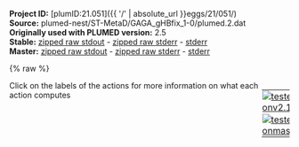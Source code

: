 **Project ID:** [plumID:21.051]({{ '/' | absolute_url }}eggs/21/051/)  
**Source:** plumed-nest/ST-MetaD/GAGA_gHBfix_1-0/plumed.2.dat  
**Originally used with PLUMED version:** 2.5  
**Stable:** [zipped raw stdout](plumed.2.dat.plumed.stdout.txt.zip) - [zipped raw stderr](plumed.2.dat.plumed.stderr.txt.zip) - [stderr](plumed.2.dat.plumed.stderr)  
**Master:** [zipped raw stdout](plumed.2.dat.plumed_master.stdout.txt.zip) - [zipped raw stderr](plumed.2.dat.plumed_master.stderr.txt.zip) - [stderr](plumed.2.dat.plumed_master.stderr)  

{% raw %}
<div style="width: 100%; float:left">
<div style="width: 90%; float:left" id="value_details_data/plumed-nest/ST-MetaD/GAGA_gHBfix_1-0/plumed.2.dat"> Click on the labels of the actions for more information on what each action computes </div>
<div style="width: 10%; float:left"><table><tr><td style="padding:1px"><a href="plumed.2.dat.plumed.stderr"><img src="https://img.shields.io/badge/v2.10-passing-green.svg" alt="tested onv2.10" /></a></td></tr><tr><td style="padding:1px"><a href="plumed.2.dat.plumed_master.stderr"><img src="https://img.shields.io/badge/master-passing-green.svg" alt="tested onmaster" /></a></td></tr></table></div></div>
<pre style="width=97%;">
<span class="plumedtooltip" style="color:blue"># vim:ft=plumed<span class="right">Enables syntax highlighting for PLUMED files in vim. See <a href="https://www.plumed.org/doc-master/user-doc/html/_vim_syntax.html">here for more details. </a><i></i></span></span>
<span style="color:blue" class="comment"># choose units - by default PLUMED uses kj/mol, nm, and ps</span>
<span style="color:blue" class="comment"># UNITS ENERGY=kcal/mol LENGTH=A</span>
<br/><span style="color:blue" class="comment"># UNTS !!!!!!!!!</span>
<br/><span style="color:blue" class="comment"># PDB that provides information on the molecules that are present in your system.</span>
<span class="plumedtooltip" style="color:green">MOLINFO<span class="right">This command is used to provide information on the molecules that are present in your system. <a href="https://www.plumed.org/doc-master/user-doc/html/_m_o_l_i_n_f_o.html" style="color:green">More details</a><i></i></span></span> <span class="plumedtooltip">STRUCTURE<span class="right">a file in pdb format containing a reference structure<i></i></span></span>=GAGA_native.pdb
<span style="display:none;" id="data/plumed-nest/ST-MetaD/GAGA_gHBfix_1-0/plumed.2.dat">The MOLINFO action with label <b></b> calculates something</span><span class="plumedtooltip" style="color:green">WHOLEMOLECULES<span class="right">This action is used to rebuild molecules that can become split by the periodic boundary conditions. <a href="https://www.plumed.org/doc-master/user-doc/html/_w_h_o_l_e_m_o_l_e_c_u_l_e_s.html" style="color:green">More details</a><i></i></span></span> <span class="plumedtooltip">ENTITY0<span class="right">the atoms that make up a molecule that you wish to align<i></i></span></span>=1-263


<span style="color:blue" class="comment">####################################################################################################</span>
<span style="color:blue" class="comment"># gHBfix RESTRAINT SECTION</span>
<span style="color:blue" class="comment">####################################################################################################</span>
<br/><b name="data/plumed-nest/ST-MetaD/GAGA_gHBfix_1-0/plumed.2.datgroup_nh_n" onclick='showPath("data/plumed-nest/ST-MetaD/GAGA_gHBfix_1-0/plumed.2.dat","data/plumed-nest/ST-MetaD/GAGA_gHBfix_1-0/plumed.2.datgroup_nh_n","data/plumed-nest/ST-MetaD/GAGA_gHBfix_1-0/plumed.2.datgroup_nh_n","black")'>group_nh_n</b><span style="display:none;" id="data/plumed-nest/ST-MetaD/GAGA_gHBfix_1-0/plumed.2.datgroup_nh_n">The COORDINATION action with label <b>group_nh_n</b> calculates the following quantities:<table  align="center" frame="void" width="95%" cellpadding="5%"><tr><td width="5%"><b> Quantity </b>  </td><td width="5%"><b> Type </b>  </td><td><b> Description </b> </td></tr><tr><td width="5%">group_nh_n</td><td width="5%"><font color="black">scalar</font></td><td>the value of the coordination</td></tr></table></span>: <span class="plumedtooltip" style="color:green">COORDINATION<span class="right">Calculate coordination numbers. <a href="https://www.plumed.org/doc-master/user-doc/html/_c_o_o_r_d_i_n_a_t_i_o_n.html" style="color:green">More details</a><i></i></span></span> <span class="plumedtooltip">PAIR<span class="right"> Pair only 1st element of the 1st group with 1st element in the second, etc<i></i></span></span> <span class="plumedtooltip">GROUPA<span class="right">First list of atoms<i></i></span></span>=19,22,23,19,19,22,22,23,23,19,19,19,22,22,22,23,23,23,19,19,22,22,23,23,19,19,19,22,22,22,23,23,23,19,19,22,22,23,23,19,22,23,52,52,53,53,52,52,53,53,52,52,52,53,53,53,52,52,53,53,52,52,52,53,53,53,52,52,53,53,52,53,84,84,87,87,88,88,84,87,88,84,84,84,87,87,87,88,88,88,84,84,87,87,88,88,84,84,84,87,87,87,88,88,88,84,84,87,87,88,88,84,87,88,117,117,118,118,117,118,117,117,118,118,117,117,118,118,117,117,117,118,118,118,117,117,118,118,117,118,151,151,154,154,155,155,151,154,155,151,151,154,154,155,155,151,151,151,154,154,154,155,155,155,151,151,151,154,154,154,155,155,155,151,151,154,154,155,155,151,154,155,184,184,185,185,184,185,184,184,185,185,184,184,184,185,185,185,184,184,185,185,184,184,185,185,184,185,218,218,221,221,222,222,218,221,222,218,218,221,221,222,222,218,218,218,221,221,221,222,222,222,218,218,221,221,222,222,218,218,218,221,221,221,222,222,222,218,221,222,251,251,252,252,251,252,251,251,252,252,251,251,251,252,252,252,251,251,252,252,251,251,251,252,252,252,251,251,252,252 <span class="plumedtooltip">GROUPB<span class="right">Second list of atoms (if empty, N*(N-1)/2 pairs in GROUPA are counted)<i></i></span></span>=54,54,54,79,89,79,89,79,89,113,119,122,113,119,122,113,119,122,146,156,146,156,146,156,180,186,189,180,186,189,180,186,189,213,223,213,223,213,223,253,253,253,14,24,14,24,79,89,79,89,113,119,122,113,119,122,146,156,146,156,180,186,189,180,186,189,213,223,213,223,253,253,14,24,14,24,14,24,54,54,54,113,119,122,113,119,122,113,119,122,146,156,146,156,146,156,180,186,189,180,186,189,180,186,189,213,223,213,223,213,223,253,253,253,14,24,14,24,54,54,79,89,79,89,146,156,146,156,180,186,189,180,186,189,213,223,213,223,253,253,14,24,14,24,14,24,54,54,54,79,89,79,89,79,89,113,119,122,113,119,122,113,119,122,180,186,189,180,186,189,180,186,189,213,223,213,223,213,223,253,253,253,14,24,14,24,54,54,79,89,79,89,113,119,122,113,119,122,146,156,146,156,213,223,213,223,253,253,14,24,14,24,14,24,54,54,54,79,89,79,89,79,89,113,119,122,113,119,122,113,119,122,146,156,146,156,146,156,180,186,189,180,186,189,180,186,189,253,253,253,14,24,14,24,54,54,79,89,79,89,113,119,122,113,119,122,146,156,146,156,180,186,189,180,186,189,213,223,213,223 <span class="plumedtooltip">SWITCH<span class="right">This keyword is used if you want to employ an alternative to the continuous switching function defined above<i></i></span></span>={MATHEVAL FUNC=((-2092.0000000000)*(0.2-x)^2)*step(x-0.2)*step(0.3-x)+((-2092.0000000000)*(0.1)*(2*x-0.5))*step(x-0.3)+((2615.0000000000)*(0.2-x)^2)*step(x-0.2)*step(0.28-x)+((2615.0000000000)*(0.08)*(2*x-0.48))*step(x-0.28) R_0=1.0}
<br/><b name="data/plumed-nest/ST-MetaD/GAGA_gHBfix_1-0/plumed.2.datgroup_oh_nbo" onclick='showPath("data/plumed-nest/ST-MetaD/GAGA_gHBfix_1-0/plumed.2.dat","data/plumed-nest/ST-MetaD/GAGA_gHBfix_1-0/plumed.2.datgroup_oh_nbo","data/plumed-nest/ST-MetaD/GAGA_gHBfix_1-0/plumed.2.datgroup_oh_nbo","black")'>group_oh_nbo</b><span style="display:none;" id="data/plumed-nest/ST-MetaD/GAGA_gHBfix_1-0/plumed.2.datgroup_oh_nbo">The COORDINATION action with label <b>group_oh_nbo</b> calculates the following quantities:<table  align="center" frame="void" width="95%" cellpadding="5%"><tr><td width="5%"><b> Quantity </b>  </td><td width="5%"><b> Type </b>  </td><td><b> Description </b> </td></tr><tr><td width="5%">group_oh_nbo</td><td width="5%"><font color="black">scalar</font></td><td>the value of the coordination</td></tr></table></span>: <span class="plumedtooltip" style="color:green">COORDINATION<span class="right">Calculate coordination numbers. <a href="https://www.plumed.org/doc-master/user-doc/html/_c_o_o_r_d_i_n_a_t_i_o_n.html" style="color:green">More details</a><i></i></span></span> <span class="plumedtooltip">PAIR<span class="right"> Pair only 1st element of the 1st group with 1st element in the second, etc<i></i></span></span> <span class="plumedtooltip">GROUPA<span class="right">First list of atoms<i></i></span></span>=31,31,1,1,31,31,1,1,31,31,1,1,31,31,1,1,31,31,1,1,31,31,1,1,31,31,1,1,62,62,62,62,62,62,62,62,62,62,62,62,62,62,96,96,96,96,96,96,96,96,96,96,96,96,96,96,129,129,129,129,129,129,129,129,129,129,129,129,129,129,163,163,163,163,163,163,163,163,163,163,163,163,163,163,196,196,196,196,196,196,196,196,196,196,196,196,196,196,230,230,230,230,230,230,230,230,230,230,230,230,230,230,261,261,263,263,261,261,263,263,261,261,263,263,261,261,263,263,261,261,263,263,261,261,263,263,261,261,263,263 <span class="plumedtooltip">GROUPB<span class="right">Second list of atoms (if empty, N*(N-1)/2 pairs in GROUPA are counted)<i></i></span></span>=34,35,34,35,65,66,65,66,99,100,99,100,132,133,132,133,166,167,166,167,199,200,199,200,233,234,233,234,34,35,65,66,99,100,132,133,166,167,199,200,233,234,34,35,65,66,99,100,132,133,166,167,199,200,233,234,34,35,65,66,99,100,132,133,166,167,199,200,233,234,34,35,65,66,99,100,132,133,166,167,199,200,233,234,34,35,65,66,99,100,132,133,166,167,199,200,233,234,34,35,65,66,99,100,132,133,166,167,199,200,233,234,34,35,34,35,65,66,65,66,99,100,99,100,132,133,132,133,166,167,166,167,199,200,199,200,233,234,233,234 <span class="plumedtooltip">SWITCH<span class="right">This keyword is used if you want to employ an alternative to the continuous switching function defined above<i></i></span></span>={MATHEVAL FUNC=((-2092.0000000000)*(0.2-x)^2)*step(x-0.2)*step(0.3-x)+((-2092.0000000000)*(0.1)*(2*x-0.5))*step(x-0.3)+((2615.0000000000)*(0.2-x)^2)*step(x-0.2)*step(0.28-x)+((2615.0000000000)*(0.08)*(2*x-0.48))*step(x-0.28) R_0=1.0}
<br/><b name="data/plumed-nest/ST-MetaD/GAGA_gHBfix_1-0/plumed.2.datgroup_oh_bo" onclick='showPath("data/plumed-nest/ST-MetaD/GAGA_gHBfix_1-0/plumed.2.dat","data/plumed-nest/ST-MetaD/GAGA_gHBfix_1-0/plumed.2.datgroup_oh_bo","data/plumed-nest/ST-MetaD/GAGA_gHBfix_1-0/plumed.2.datgroup_oh_bo","black")'>group_oh_bo</b><span style="display:none;" id="data/plumed-nest/ST-MetaD/GAGA_gHBfix_1-0/plumed.2.datgroup_oh_bo">The COORDINATION action with label <b>group_oh_bo</b> calculates the following quantities:<table  align="center" frame="void" width="95%" cellpadding="5%"><tr><td width="5%"><b> Quantity </b>  </td><td width="5%"><b> Type </b>  </td><td><b> Description </b> </td></tr><tr><td width="5%">group_oh_bo</td><td width="5%"><font color="black">scalar</font></td><td>the value of the coordination</td></tr></table></span>: <span class="plumedtooltip" style="color:green">COORDINATION<span class="right">Calculate coordination numbers. <a href="https://www.plumed.org/doc-master/user-doc/html/_c_o_o_r_d_i_n_a_t_i_o_n.html" style="color:green">More details</a><i></i></span></span> <span class="plumedtooltip">PAIR<span class="right"> Pair only 1st element of the 1st group with 1st element in the second, etc<i></i></span></span> <span class="plumedtooltip">GROUPA<span class="right">First list of atoms<i></i></span></span>=1,31,31,1,1,31,31,1,1,31,31,1,1,31,31,1,1,31,31,1,1,31,31,1,1,31,1,62,62,62,62,62,62,62,62,62,62,62,62,62,96,96,96,96,96,96,96,96,96,96,96,96,96,129,129,129,129,129,129,129,129,129,129,129,129,129,163,163,163,163,163,163,163,163,163,163,163,163,163,196,196,196,196,196,196,196,196,196,196,196,196,196,230,230,230,230,230,230,230,230,230,230,230,230,230,261,263,261,261,263,263,261,261,263,263,261,261,263,263,261,261,263,263,261,261,263,263,261,261,263,263,261,263 <span class="plumedtooltip">GROUPB<span class="right">Second list of atoms (if empty, N*(N-1)/2 pairs in GROUPA are counted)<i></i></span></span>=32,36,63,36,63,67,97,67,97,101,130,101,130,134,164,134,164,168,197,168,197,201,231,201,231,235,235,32,36,67,97,101,130,134,164,168,197,201,231,235,32,36,63,67,101,130,134,164,168,197,201,231,235,32,36,63,67,97,101,134,164,168,197,201,231,235,32,36,63,67,97,101,130,134,168,197,201,231,235,32,36,63,67,97,101,130,134,164,168,201,231,235,32,36,63,67,97,101,130,134,164,168,197,201,235,32,32,36,63,36,63,67,97,67,97,101,130,101,130,134,164,134,164,168,197,168,197,201,231,201,231,235,235 <span class="plumedtooltip">SWITCH<span class="right">This keyword is used if you want to employ an alternative to the continuous switching function defined above<i></i></span></span>={MATHEVAL FUNC=((-2092.0000000000)*(0.2-x)^2)*step(x-0.2)*step(0.3-x)+((-2092.0000000000)*(0.1)*(2*x-0.5))*step(x-0.3)+((2615.0000000000)*(0.2-x)^2)*step(x-0.2)*step(0.28-x)+((2615.0000000000)*(0.08)*(2*x-0.48))*step(x-0.28) R_0=1.0}

<br/><b name="data/plumed-nest/ST-MetaD/GAGA_gHBfix_1-0/plumed.2.dattot_NH-N" onclick='showPath("data/plumed-nest/ST-MetaD/GAGA_gHBfix_1-0/plumed.2.dat","data/plumed-nest/ST-MetaD/GAGA_gHBfix_1-0/plumed.2.dattot_NH-N","data/plumed-nest/ST-MetaD/GAGA_gHBfix_1-0/plumed.2.dattot_NH-N","black")'>tot_NH-N</b><span style="display:none;" id="data/plumed-nest/ST-MetaD/GAGA_gHBfix_1-0/plumed.2.dattot_NH-N">The COMBINE action with label <b>tot_NH-N</b> calculates the following quantities:<table  align="center" frame="void" width="95%" cellpadding="5%"><tr><td width="5%"><b> Quantity </b>  </td><td width="5%"><b> Type </b>  </td><td><b> Description </b> </td></tr><tr><td width="5%">tot_NH-N</td><td width="5%"><font color="black">scalar</font></td><td>a linear compbination</td></tr></table></span>: <span class="plumedtooltip" style="color:green">COMBINE<span class="right">Calculate a polynomial combination of a set of other variables. <a href="https://www.plumed.org/doc-master/user-doc/html/_c_o_m_b_i_n_e.html" style="color:green">More details</a><i></i></span></span> <span class="plumedtooltip">ARG<span class="right">the values input to this function<i></i></span></span>=<b name="data/plumed-nest/ST-MetaD/GAGA_gHBfix_1-0/plumed.2.datgroup_nh_n">group_nh_n</b> <span class="plumedtooltip">COEFFICIENTS<span class="right"> the coefficients of the arguments in your function<i></i></span></span>=0.91126 <span class="plumedtooltip">PERIODIC<span class="right">if the output of your function is periodic then you should specify the periodicity of the function<i></i></span></span>=NO
<b name="data/plumed-nest/ST-MetaD/GAGA_gHBfix_1-0/plumed.2.dattot_OH-nbO" onclick='showPath("data/plumed-nest/ST-MetaD/GAGA_gHBfix_1-0/plumed.2.dat","data/plumed-nest/ST-MetaD/GAGA_gHBfix_1-0/plumed.2.dattot_OH-nbO","data/plumed-nest/ST-MetaD/GAGA_gHBfix_1-0/plumed.2.dattot_OH-nbO","black")'>tot_OH-nbO</b><span style="display:none;" id="data/plumed-nest/ST-MetaD/GAGA_gHBfix_1-0/plumed.2.dattot_OH-nbO">The COMBINE action with label <b>tot_OH-nbO</b> calculates the following quantities:<table  align="center" frame="void" width="95%" cellpadding="5%"><tr><td width="5%"><b> Quantity </b>  </td><td width="5%"><b> Type </b>  </td><td><b> Description </b> </td></tr><tr><td width="5%">tot_OH-nbO</td><td width="5%"><font color="black">scalar</font></td><td>a linear compbination</td></tr></table></span>: <span class="plumedtooltip" style="color:green">COMBINE<span class="right">Calculate a polynomial combination of a set of other variables. <a href="https://www.plumed.org/doc-master/user-doc/html/_c_o_m_b_i_n_e.html" style="color:green">More details</a><i></i></span></span> <span class="plumedtooltip">ARG<span class="right">the values input to this function<i></i></span></span>=<b name="data/plumed-nest/ST-MetaD/GAGA_gHBfix_1-0/plumed.2.datgroup_oh_nbo">group_oh_nbo</b> <span class="plumedtooltip">COEFFICIENTS<span class="right"> the coefficients of the arguments in your function<i></i></span></span>=-0.45563 <span class="plumedtooltip">PERIODIC<span class="right">if the output of your function is periodic then you should specify the periodicity of the function<i></i></span></span>=NO
<b name="data/plumed-nest/ST-MetaD/GAGA_gHBfix_1-0/plumed.2.dattot_OH-bO" onclick='showPath("data/plumed-nest/ST-MetaD/GAGA_gHBfix_1-0/plumed.2.dat","data/plumed-nest/ST-MetaD/GAGA_gHBfix_1-0/plumed.2.dattot_OH-bO","data/plumed-nest/ST-MetaD/GAGA_gHBfix_1-0/plumed.2.dattot_OH-bO","black")'>tot_OH-bO</b><span style="display:none;" id="data/plumed-nest/ST-MetaD/GAGA_gHBfix_1-0/plumed.2.dattot_OH-bO">The COMBINE action with label <b>tot_OH-bO</b> calculates the following quantities:<table  align="center" frame="void" width="95%" cellpadding="5%"><tr><td width="5%"><b> Quantity </b>  </td><td width="5%"><b> Type </b>  </td><td><b> Description </b> </td></tr><tr><td width="5%">tot_OH-bO</td><td width="5%"><font color="black">scalar</font></td><td>a linear compbination</td></tr></table></span>: <span class="plumedtooltip" style="color:green">COMBINE<span class="right">Calculate a polynomial combination of a set of other variables. <a href="https://www.plumed.org/doc-master/user-doc/html/_c_o_m_b_i_n_e.html" style="color:green">More details</a><i></i></span></span> <span class="plumedtooltip">ARG<span class="right">the values input to this function<i></i></span></span>=<b name="data/plumed-nest/ST-MetaD/GAGA_gHBfix_1-0/plumed.2.datgroup_oh_bo">group_oh_bo</b> <span class="plumedtooltip">COEFFICIENTS<span class="right"> the coefficients of the arguments in your function<i></i></span></span>=-0.45563 <span class="plumedtooltip">PERIODIC<span class="right">if the output of your function is periodic then you should specify the periodicity of the function<i></i></span></span>=NO

<b name="data/plumed-nest/ST-MetaD/GAGA_gHBfix_1-0/plumed.2.dattot" onclick='showPath("data/plumed-nest/ST-MetaD/GAGA_gHBfix_1-0/plumed.2.dat","data/plumed-nest/ST-MetaD/GAGA_gHBfix_1-0/plumed.2.dattot","data/plumed-nest/ST-MetaD/GAGA_gHBfix_1-0/plumed.2.dattot","black")'>tot</b><span style="display:none;" id="data/plumed-nest/ST-MetaD/GAGA_gHBfix_1-0/plumed.2.dattot">The COMBINE action with label <b>tot</b> calculates the following quantities:<table  align="center" frame="void" width="95%" cellpadding="5%"><tr><td width="5%"><b> Quantity </b>  </td><td width="5%"><b> Type </b>  </td><td><b> Description </b> </td></tr><tr><td width="5%">tot</td><td width="5%"><font color="black">scalar</font></td><td>a linear compbination</td></tr></table></span>: <span class="plumedtooltip" style="color:green">COMBINE<span class="right">Calculate a polynomial combination of a set of other variables. <a href="https://www.plumed.org/doc-master/user-doc/html/_c_o_m_b_i_n_e.html" style="color:green">More details</a><i></i></span></span> <span class="plumedtooltip">ARG<span class="right">the values input to this function<i></i></span></span>=<b name="data/plumed-nest/ST-MetaD/GAGA_gHBfix_1-0/plumed.2.datgroup_nh_n">group_nh_n</b>,<b name="data/plumed-nest/ST-MetaD/GAGA_gHBfix_1-0/plumed.2.datgroup_oh_nbo">group_oh_nbo</b>,<b name="data/plumed-nest/ST-MetaD/GAGA_gHBfix_1-0/plumed.2.datgroup_oh_bo">group_oh_bo</b> <span class="plumedtooltip">COEFFICIENTS<span class="right"> the coefficients of the arguments in your function<i></i></span></span>=0.91126,-0.45563,-0.45563 <span class="plumedtooltip">PERIODIC<span class="right">if the output of your function is periodic then you should specify the periodicity of the function<i></i></span></span>=NO

<span class="plumedtooltip" style="color:green">BIASVALUE<span class="right">Takes the value of one variable and use it as a bias <a href="https://www.plumed.org/doc-master/user-doc/html/_b_i_a_s_v_a_l_u_e.html" style="color:green">More details</a><i></i></span></span> <span class="plumedtooltip">ARG<span class="right">the labels of the scalar/vector arguments whose values will be used as a bias on the system<i></i></span></span>=<b name="data/plumed-nest/ST-MetaD/GAGA_gHBfix_1-0/plumed.2.dattot_NH-N">tot_NH-N</b> <span class="plumedtooltip">LABEL<span class="right">a label for the action so that its output can be referenced in the input to other actions<i></i></span></span>=<b name="data/plumed-nest/ST-MetaD/GAGA_gHBfix_1-0/plumed.2.datall_NH-N" onclick='showPath("data/plumed-nest/ST-MetaD/GAGA_gHBfix_1-0/plumed.2.dat","data/plumed-nest/ST-MetaD/GAGA_gHBfix_1-0/plumed.2.datall_NH-N","data/plumed-nest/ST-MetaD/GAGA_gHBfix_1-0/plumed.2.datall_NH-N","black")'>all_NH-N</b><span style="display:none;" id="data/plumed-nest/ST-MetaD/GAGA_gHBfix_1-0/plumed.2.datall_NH-N">The BIASVALUE action with label <b>all_NH-N</b> calculates the following quantities:<table  align="center" frame="void" width="95%" cellpadding="5%"><tr><td width="5%"><b> Quantity </b>  </td><td width="5%"><b> Type </b>  </td><td><b> Description </b> </td></tr><tr><td width="5%">all_NH-N.bias</td><td width="5%"><font color="black">scalar</font></td><td>the instantaneous value of the bias potential</td></tr><tr><td width="5%">all_NH-N.tot_NH-N_bias</td><td width="5%"><font color="black">scalar</font></td><td>one or multiple instances of this quantity can be referenced elsewhere in the input file. these quantities will named with  the arguments of the bias followed by the character string _bias. These quantities tell the user how much the bias is due to each of the colvars. This particular component measures this quantity for the input CV named tot_NH-N</td></tr></table></span>
<span class="plumedtooltip" style="color:green">BIASVALUE<span class="right">Takes the value of one variable and use it as a bias <a href="https://www.plumed.org/doc-master/user-doc/html/_b_i_a_s_v_a_l_u_e.html" style="color:green">More details</a><i></i></span></span> <span class="plumedtooltip">ARG<span class="right">the labels of the scalar/vector arguments whose values will be used as a bias on the system<i></i></span></span>=<b name="data/plumed-nest/ST-MetaD/GAGA_gHBfix_1-0/plumed.2.dattot_OH-nbO">tot_OH-nbO</b> <span class="plumedtooltip">LABEL<span class="right">a label for the action so that its output can be referenced in the input to other actions<i></i></span></span>=<b name="data/plumed-nest/ST-MetaD/GAGA_gHBfix_1-0/plumed.2.datall_OH-nbO" onclick='showPath("data/plumed-nest/ST-MetaD/GAGA_gHBfix_1-0/plumed.2.dat","data/plumed-nest/ST-MetaD/GAGA_gHBfix_1-0/plumed.2.datall_OH-nbO","data/plumed-nest/ST-MetaD/GAGA_gHBfix_1-0/plumed.2.datall_OH-nbO","black")'>all_OH-nbO</b><span style="display:none;" id="data/plumed-nest/ST-MetaD/GAGA_gHBfix_1-0/plumed.2.datall_OH-nbO">The BIASVALUE action with label <b>all_OH-nbO</b> calculates the following quantities:<table  align="center" frame="void" width="95%" cellpadding="5%"><tr><td width="5%"><b> Quantity </b>  </td><td width="5%"><b> Type </b>  </td><td><b> Description </b> </td></tr><tr><td width="5%">all_OH-nbO.bias</td><td width="5%"><font color="black">scalar</font></td><td>the instantaneous value of the bias potential</td></tr><tr><td width="5%">all_OH-nbO.tot_OH-nbO_bias</td><td width="5%"><font color="black">scalar</font></td><td>one or multiple instances of this quantity can be referenced elsewhere in the input file. these quantities will named with  the arguments of the bias followed by the character string _bias. These quantities tell the user how much the bias is due to each of the colvars. This particular component measures this quantity for the input CV named tot_OH-nbO</td></tr></table></span>
<span class="plumedtooltip" style="color:green">BIASVALUE<span class="right">Takes the value of one variable and use it as a bias <a href="https://www.plumed.org/doc-master/user-doc/html/_b_i_a_s_v_a_l_u_e.html" style="color:green">More details</a><i></i></span></span> <span class="plumedtooltip">ARG<span class="right">the labels of the scalar/vector arguments whose values will be used as a bias on the system<i></i></span></span>=<b name="data/plumed-nest/ST-MetaD/GAGA_gHBfix_1-0/plumed.2.dattot_OH-bO">tot_OH-bO</b> <span class="plumedtooltip">LABEL<span class="right">a label for the action so that its output can be referenced in the input to other actions<i></i></span></span>=<b name="data/plumed-nest/ST-MetaD/GAGA_gHBfix_1-0/plumed.2.datall_OH-bO" onclick='showPath("data/plumed-nest/ST-MetaD/GAGA_gHBfix_1-0/plumed.2.dat","data/plumed-nest/ST-MetaD/GAGA_gHBfix_1-0/plumed.2.datall_OH-bO","data/plumed-nest/ST-MetaD/GAGA_gHBfix_1-0/plumed.2.datall_OH-bO","black")'>all_OH-bO</b><span style="display:none;" id="data/plumed-nest/ST-MetaD/GAGA_gHBfix_1-0/plumed.2.datall_OH-bO">The BIASVALUE action with label <b>all_OH-bO</b> calculates the following quantities:<table  align="center" frame="void" width="95%" cellpadding="5%"><tr><td width="5%"><b> Quantity </b>  </td><td width="5%"><b> Type </b>  </td><td><b> Description </b> </td></tr><tr><td width="5%">all_OH-bO.bias</td><td width="5%"><font color="black">scalar</font></td><td>the instantaneous value of the bias potential</td></tr><tr><td width="5%">all_OH-bO.tot_OH-bO_bias</td><td width="5%"><font color="black">scalar</font></td><td>one or multiple instances of this quantity can be referenced elsewhere in the input file. these quantities will named with  the arguments of the bias followed by the character string _bias. These quantities tell the user how much the bias is due to each of the colvars. This particular component measures this quantity for the input CV named tot_OH-bO</td></tr></table></span>
<br/><span class="plumedtooltip" style="color:green">PRINT<span class="right">Print quantities to a file. <a href="https://www.plumed.org/doc-master/user-doc/html/_p_r_i_n_t.html" style="color:green">More details</a><i></i></span></span> <span class="plumedtooltip">ARG<span class="right">the labels of the values that you would like to print to the file<i></i></span></span>=<b name="data/plumed-nest/ST-MetaD/GAGA_gHBfix_1-0/plumed.2.dattot_NH-N">tot_NH-N</b>,<b name="data/plumed-nest/ST-MetaD/GAGA_gHBfix_1-0/plumed.2.datall_NH-N">all_NH-N.bias</b>,<b name="data/plumed-nest/ST-MetaD/GAGA_gHBfix_1-0/plumed.2.dattot_OH-nbO">tot_OH-nbO</b>,<b name="data/plumed-nest/ST-MetaD/GAGA_gHBfix_1-0/plumed.2.datall_OH-nbO">all_OH-nbO.bias</b>,<b name="data/plumed-nest/ST-MetaD/GAGA_gHBfix_1-0/plumed.2.dattot_OH-bO">tot_OH-bO</b>,<b name="data/plumed-nest/ST-MetaD/GAGA_gHBfix_1-0/plumed.2.datall_OH-bO">all_OH-bO.bias</b>,<b name="data/plumed-nest/ST-MetaD/GAGA_gHBfix_1-0/plumed.2.dattot">tot</b> <span class="plumedtooltip">STRIDE<span class="right"> the frequency with which the quantities of interest should be output<i></i></span></span>=1000 <span class="plumedtooltip">FILE<span class="right">the name of the file on which to output these quantities<i></i></span></span>=check_HBfix.dat

<span style="color:blue" class="comment"># eRMSD with augmented cutoff, used for biasing.</span>
<span style="color:blue" class="comment"># The value of the cutoff determines at which distance a pair of nucleobases is counted</span>
<span style="color:blue" class="comment"># as a contact. An augmented value here allows forces to drive</span>
<span style="color:blue" class="comment"># the system towards and away from native even when nucleobases are far from</span>
<span style="color:blue" class="comment"># each other</span>
<b name="data/plumed-nest/ST-MetaD/GAGA_gHBfix_1-0/plumed.2.datDIST0" onclick='showPath("data/plumed-nest/ST-MetaD/GAGA_gHBfix_1-0/plumed.2.dat","data/plumed-nest/ST-MetaD/GAGA_gHBfix_1-0/plumed.2.datDIST0","data/plumed-nest/ST-MetaD/GAGA_gHBfix_1-0/plumed.2.datDIST0","black")'>DIST0</b><span style="display:none;" id="data/plumed-nest/ST-MetaD/GAGA_gHBfix_1-0/plumed.2.datDIST0">The ERMSD action with label <b>DIST0</b> calculates the following quantities:<table  align="center" frame="void" width="95%" cellpadding="5%"><tr><td width="5%"><b> Quantity </b>  </td><td width="5%"><b> Type </b>  </td><td><b> Description </b> </td></tr><tr><td width="5%">DIST0</td><td width="5%"><font color="black">scalar</font></td><td>the eRMSD between the instantaneous structure and the reference structure that was input</td></tr></table></span>: <span class="plumedtooltip" style="color:green">ERMSD<span class="right">Calculate eRMSD with respect to a reference structure. <a href="https://www.plumed.org/doc-master/user-doc/html/_e_r_m_s_d.html" style="color:green">More details</a><i></i></span></span> <span class="plumedtooltip">ATOMS<span class="right">the list of atoms (use lcs)<i></i></span></span>=<span class="plumedtooltip">@lcs-1<span class="right">an ordered triplet of atoms on the 6-membered ring of the nucleobase in residue 1. <a href="https://www.plumed.org/doc-master/user-doc/html/_m_o_l_i_n_f_o.html">Click here</a> for more information. <i></i></span></span>,<span class="plumedtooltip">@lcs-2<span class="right">an ordered triplet of atoms on the 6-membered ring of the nucleobase in residue 2. <a href="https://www.plumed.org/doc-master/user-doc/html/_m_o_l_i_n_f_o.html">Click here</a> for more information. <i></i></span></span>,<span class="plumedtooltip">@lcs-3<span class="right">an ordered triplet of atoms on the 6-membered ring of the nucleobase in residue 3. <a href="https://www.plumed.org/doc-master/user-doc/html/_m_o_l_i_n_f_o.html">Click here</a> for more information. <i></i></span></span>,<span class="plumedtooltip">@lcs-4<span class="right">an ordered triplet of atoms on the 6-membered ring of the nucleobase in residue 4. <a href="https://www.plumed.org/doc-master/user-doc/html/_m_o_l_i_n_f_o.html">Click here</a> for more information. <i></i></span></span>,<span class="plumedtooltip">@lcs-5<span class="right">an ordered triplet of atoms on the 6-membered ring of the nucleobase in residue 5. <a href="https://www.plumed.org/doc-master/user-doc/html/_m_o_l_i_n_f_o.html">Click here</a> for more information. <i></i></span></span>,<span class="plumedtooltip">@lcs-6<span class="right">an ordered triplet of atoms on the 6-membered ring of the nucleobase in residue 6. <a href="https://www.plumed.org/doc-master/user-doc/html/_m_o_l_i_n_f_o.html">Click here</a> for more information. <i></i></span></span>,<span class="plumedtooltip">@lcs-7<span class="right">an ordered triplet of atoms on the 6-membered ring of the nucleobase in residue 7. <a href="https://www.plumed.org/doc-master/user-doc/html/_m_o_l_i_n_f_o.html">Click here</a> for more information. <i></i></span></span>,<span class="plumedtooltip">@lcs-8<span class="right">an ordered triplet of atoms on the 6-membered ring of the nucleobase in residue 8. <a href="https://www.plumed.org/doc-master/user-doc/html/_m_o_l_i_n_f_o.html">Click here</a> for more information. <i></i></span></span> <span class="plumedtooltip">REFERENCE<span class="right">a file in pdb format containing the reference structure and the atoms involved in the CV<i></i></span></span>=GAGA_native.pdb <span class="plumedtooltip">CUTOFF<span class="right"> only pairs of atoms closer than CUTOFF are considered in the calculation<i></i></span></span>=3.2

<span style="color:blue" class="comment"># eRMSD with standard cutoff (2.4), used for monitoring only.</span>
<span style="color:blue" class="comment"># The cutoff employed here is the same used in the original paper</span>
<span style="color:blue" class="comment"># describing the eRMSD metric. This value allows only proper contact to</span>
<span style="color:blue" class="comment"># be included in the assessment of the structures.</span>
<span id="data/plumed-nest/ST-MetaD/GAGA_gHBfix_1-0/plumed.2.datdefDIST1_short"><b name="data/plumed-nest/ST-MetaD/GAGA_gHBfix_1-0/plumed.2.datDIST1" onclick='showPath("data/plumed-nest/ST-MetaD/GAGA_gHBfix_1-0/plumed.2.dat","data/plumed-nest/ST-MetaD/GAGA_gHBfix_1-0/plumed.2.datDIST1","data/plumed-nest/ST-MetaD/GAGA_gHBfix_1-0/plumed.2.datDIST1","black")'>DIST1</b><span style="display:none;" id="data/plumed-nest/ST-MetaD/GAGA_gHBfix_1-0/plumed.2.datDIST1">The ERMSD action with label <b>DIST1</b> calculates the following quantities:<table  align="center" frame="void" width="95%" cellpadding="5%"><tr><td width="5%"><b> Quantity </b>  </td><td width="5%"><b> Type </b>  </td><td><b> Description </b> </td></tr><tr><td width="5%">DIST1</td><td width="5%"><font color="black">scalar</font></td><td>the eRMSD between the instantaneous structure and the reference structure that was input</td></tr></table></span>: <span class="plumedtooltip" style="color:green">ERMSD<span class="right">Calculate eRMSD with respect to a reference structure. This action has <a class="toggler" href='javascript:;' onclick='toggleDisplay("data/plumed-nest/ST-MetaD/GAGA_gHBfix_1-0/plumed.2.datdefDIST1");'>hidden defaults</a>. <a href="https://www.plumed.org/doc-master/user-doc/html/_e_r_m_s_d.html">More details</a><i></i></span></span> <span class="plumedtooltip">ATOMS<span class="right">the list of atoms (use lcs)<i></i></span></span>=<span class="plumedtooltip">@lcs-1<span class="right">an ordered triplet of atoms on the 6-membered ring of the nucleobase in residue 1. <a href="https://www.plumed.org/doc-master/user-doc/html/_m_o_l_i_n_f_o.html">Click here</a> for more information. <i></i></span></span>,<span class="plumedtooltip">@lcs-2<span class="right">an ordered triplet of atoms on the 6-membered ring of the nucleobase in residue 2. <a href="https://www.plumed.org/doc-master/user-doc/html/_m_o_l_i_n_f_o.html">Click here</a> for more information. <i></i></span></span>,<span class="plumedtooltip">@lcs-3<span class="right">an ordered triplet of atoms on the 6-membered ring of the nucleobase in residue 3. <a href="https://www.plumed.org/doc-master/user-doc/html/_m_o_l_i_n_f_o.html">Click here</a> for more information. <i></i></span></span>,<span class="plumedtooltip">@lcs-4<span class="right">an ordered triplet of atoms on the 6-membered ring of the nucleobase in residue 4. <a href="https://www.plumed.org/doc-master/user-doc/html/_m_o_l_i_n_f_o.html">Click here</a> for more information. <i></i></span></span>,<span class="plumedtooltip">@lcs-5<span class="right">an ordered triplet of atoms on the 6-membered ring of the nucleobase in residue 5. <a href="https://www.plumed.org/doc-master/user-doc/html/_m_o_l_i_n_f_o.html">Click here</a> for more information. <i></i></span></span>,<span class="plumedtooltip">@lcs-6<span class="right">an ordered triplet of atoms on the 6-membered ring of the nucleobase in residue 6. <a href="https://www.plumed.org/doc-master/user-doc/html/_m_o_l_i_n_f_o.html">Click here</a> for more information. <i></i></span></span>,<span class="plumedtooltip">@lcs-7<span class="right">an ordered triplet of atoms on the 6-membered ring of the nucleobase in residue 7. <a href="https://www.plumed.org/doc-master/user-doc/html/_m_o_l_i_n_f_o.html">Click here</a> for more information. <i></i></span></span>,<span class="plumedtooltip">@lcs-8<span class="right">an ordered triplet of atoms on the 6-membered ring of the nucleobase in residue 8. <a href="https://www.plumed.org/doc-master/user-doc/html/_m_o_l_i_n_f_o.html">Click here</a> for more information. <i></i></span></span> <span class="plumedtooltip">REFERENCE<span class="right">a file in pdb format containing the reference structure and the atoms involved in the CV<i></i></span></span>=GAGA_native.pdb
</span><span id="data/plumed-nest/ST-MetaD/GAGA_gHBfix_1-0/plumed.2.datdefDIST1_long" style="display:none;"><b name="data/plumed-nest/ST-MetaD/GAGA_gHBfix_1-0/plumed.2.datDIST1" onclick='showPath("data/plumed-nest/ST-MetaD/GAGA_gHBfix_1-0/plumed.2.dat","data/plumed-nest/ST-MetaD/GAGA_gHBfix_1-0/plumed.2.datDIST1","data/plumed-nest/ST-MetaD/GAGA_gHBfix_1-0/plumed.2.datDIST1","black")'>DIST1</b>: <span class="plumedtooltip" style="color:green">ERMSD<span class="right">Calculate eRMSD with respect to a reference structure. This action uses the <a class="toggler" href='javascript:;' onclick='toggleDisplay("data/plumed-nest/ST-MetaD/GAGA_gHBfix_1-0/plumed.2.datdefDIST1");'>defaults shown here</a>. <a href="https://www.plumed.org/doc-master/user-doc/html/_e_r_m_s_d.html">More details</a><i></i></span></span> <span class="plumedtooltip">ATOMS<span class="right">the list of atoms (use lcs)<i></i></span></span>=<span class="plumedtooltip">@lcs-1<span class="right">an ordered triplet of atoms on the 6-membered ring of the nucleobase in residue 1. <a href="https://www.plumed.org/doc-master/user-doc/html/_m_o_l_i_n_f_o.html">Click here</a> for more information. <i></i></span></span>,<span class="plumedtooltip">@lcs-2<span class="right">an ordered triplet of atoms on the 6-membered ring of the nucleobase in residue 2. <a href="https://www.plumed.org/doc-master/user-doc/html/_m_o_l_i_n_f_o.html">Click here</a> for more information. <i></i></span></span>,<span class="plumedtooltip">@lcs-3<span class="right">an ordered triplet of atoms on the 6-membered ring of the nucleobase in residue 3. <a href="https://www.plumed.org/doc-master/user-doc/html/_m_o_l_i_n_f_o.html">Click here</a> for more information. <i></i></span></span>,<span class="plumedtooltip">@lcs-4<span class="right">an ordered triplet of atoms on the 6-membered ring of the nucleobase in residue 4. <a href="https://www.plumed.org/doc-master/user-doc/html/_m_o_l_i_n_f_o.html">Click here</a> for more information. <i></i></span></span>,<span class="plumedtooltip">@lcs-5<span class="right">an ordered triplet of atoms on the 6-membered ring of the nucleobase in residue 5. <a href="https://www.plumed.org/doc-master/user-doc/html/_m_o_l_i_n_f_o.html">Click here</a> for more information. <i></i></span></span>,<span class="plumedtooltip">@lcs-6<span class="right">an ordered triplet of atoms on the 6-membered ring of the nucleobase in residue 6. <a href="https://www.plumed.org/doc-master/user-doc/html/_m_o_l_i_n_f_o.html">Click here</a> for more information. <i></i></span></span>,<span class="plumedtooltip">@lcs-7<span class="right">an ordered triplet of atoms on the 6-membered ring of the nucleobase in residue 7. <a href="https://www.plumed.org/doc-master/user-doc/html/_m_o_l_i_n_f_o.html">Click here</a> for more information. <i></i></span></span>,<span class="plumedtooltip">@lcs-8<span class="right">an ordered triplet of atoms on the 6-membered ring of the nucleobase in residue 8. <a href="https://www.plumed.org/doc-master/user-doc/html/_m_o_l_i_n_f_o.html">Click here</a> for more information. <i></i></span></span> <span class="plumedtooltip">REFERENCE<span class="right">a file in pdb format containing the reference structure and the atoms involved in the CV<i></i></span></span>=GAGA_native.pdb  <span class="plumedtooltip">CUTOFF<span class="right"> only pairs of atoms closer than CUTOFF are considered in the calculation<i></i></span></span>=2.4
</span><br/><span style="color:blue" class="comment"># metadynamics</span>
<b name="data/plumed-nest/ST-MetaD/GAGA_gHBfix_1-0/plumed.2.datmetad" onclick='showPath("data/plumed-nest/ST-MetaD/GAGA_gHBfix_1-0/plumed.2.dat","data/plumed-nest/ST-MetaD/GAGA_gHBfix_1-0/plumed.2.datmetad","data/plumed-nest/ST-MetaD/GAGA_gHBfix_1-0/plumed.2.datmetad","black")'>metad</b><span style="display:none;" id="data/plumed-nest/ST-MetaD/GAGA_gHBfix_1-0/plumed.2.datmetad">The METAD action with label <b>metad</b> calculates the following quantities:<table  align="center" frame="void" width="95%" cellpadding="5%"><tr><td width="5%"><b> Quantity </b>  </td><td width="5%"><b> Type </b>  </td><td><b> Description </b> </td></tr><tr><td width="5%">metad.bias</td><td width="5%"><font color="black">scalar</font></td><td>the instantaneous value of the bias potential</td></tr></table></span>: <span class="plumedtooltip" style="color:green">METAD<span class="right">Used to performed metadynamics on one or more collective variables. <a href="https://www.plumed.org/doc-master/user-doc/html/_m_e_t_a_d.html" style="color:green">More details</a><i></i></span></span> <span class="plumedtooltip">ARG<span class="right">the labels of the scalars on which the bias will act<i></i></span></span>=<b name="data/plumed-nest/ST-MetaD/GAGA_gHBfix_1-0/plumed.2.datDIST0">DIST0</b> <span class="plumedtooltip">PACE<span class="right">the frequency for hill addition<i></i></span></span>=250 <span class="plumedtooltip">TAU<span class="right">in well tempered metadynamics, sets height to (k_B Delta T*pace*timestep)/tau<i></i></span></span>=70 <span class="plumedtooltip">SIGMA<span class="right">the widths of the Gaussian hills<i></i></span></span>=0.1 <span class="plumedtooltip">FILE<span class="right"> a file in which the list of added hills is stored<i></i></span></span>=HILLS <span class="plumedtooltip">TEMP<span class="right">the system temperature - this is only needed if you are doing well-tempered metadynamics<i></i></span></span>=298 <span class="plumedtooltip">BIASFACTOR<span class="right">use well tempered metadynamics and use this bias factor<i></i></span></span>=15 <span class="plumedtooltip">GRID_MIN<span class="right">the lower bounds for the grid<i></i></span></span>=0 <span class="plumedtooltip">GRID_MAX<span class="right">the upper bounds for the grid<i></i></span></span>=4.5 <span class="plumedtooltip">GRID_SPACING<span class="right">the approximate grid spacing (to be used as an alternative or together with GRID_BIN)<i></i></span></span>=0.02
<span style="color:blue" class="comment"># print colvar file</span>
<span class="plumedtooltip" style="color:green">PRINT<span class="right">Print quantities to a file. <a href="https://www.plumed.org/doc-master/user-doc/html/_p_r_i_n_t.html" style="color:green">More details</a><i></i></span></span> <span class="plumedtooltip">ARG<span class="right">the labels of the values that you would like to print to the file<i></i></span></span>=<b name="data/plumed-nest/ST-MetaD/GAGA_gHBfix_1-0/plumed.2.datDIST0">DIST0</b>,<b name="data/plumed-nest/ST-MetaD/GAGA_gHBfix_1-0/plumed.2.datDIST1">DIST1</b>,<b name="data/plumed-nest/ST-MetaD/GAGA_gHBfix_1-0/plumed.2.datmetad">metad.bias</b> <span class="plumedtooltip">FILE<span class="right">the name of the file on which to output these quantities<i></i></span></span>=COLVAR <span class="plumedtooltip">STRIDE<span class="right"> the frequency with which the quantities of interest should be output<i></i></span></span>=250
</pre>
{% endraw %}
